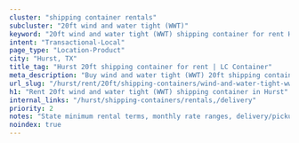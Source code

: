 ```yaml
---
cluster: "shipping container rentals"
subcluster: "20ft wind and water tight (WWT)"
keyword: "20ft wind and water tight (WWT) shipping container for rent Hurst, TX"
intent: "Transactional-Local"
page_type: "Location-Product"
city: "Hurst, TX"
title_tag: "Hurst 20ft shipping container for rent | LC Container"
meta_description: "Buy wind and water tight (WWT) 20ft shipping container rent with local delivery in Hurst, TX. LC Container — local Since 2003. Request a fast quote today."
url_slug: "/hurst/rent/20ft/shipping-containers/wind-and-water-tight-wwt"
h1: "Rent 20ft wind and water tight (WWT) shipping container in Hurst"
internal_links: "/hurst/shipping-containers/rentals,/delivery"
priority: 2
notes: "State minimum rental terms, monthly rate ranges, delivery/pickup fees, service area."
noindex: true
---
```


<!-- TODO: Add unique city/inventory copy, images, and internal links here. -->
